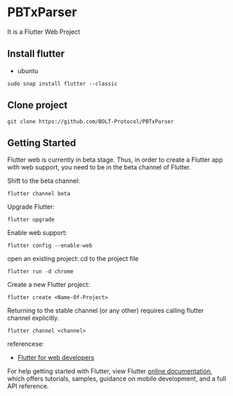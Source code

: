 # PBTxParser

It is a Flutter Web Project

## Install flutter
- ubuntu
```shell
sudo snap install flutter --classic
```

## Clone project
```shell
git clone https://github.com/BOLT-Protocol/PBTxParser
```

## Getting Started

Flutter web is currently in beta stage. Thus, in order to create a Flutter app with web support, you need to be in the beta channel of Flutter.

Shift to the beta channel:
```javascript= 
flutter channel beta
```
Upgrade Flutter:
```javascript= 
flutter upgrade
```
Enable web support:
```javascript= 
flutter config --enable-web
```
open an existing project:
cd to the project file
```javascript= 
flutter run -d chrome
```
Create a new Flutter project:
```javascript= 
flutter create <Name-Of-Project>
```

Returning to the stable channel (or any other) requires calling flutter channel <channel> explicitly.
```javascript=
flutter channel <channel> 
```
referencese:
- [Flutter for web developers](https://flutter.dev/docs/get-started/flutter-for/web-devs)

For help getting started with Flutter, view Flutter
[online documentation](https://flutter.dev/docs), which offers tutorials,
samples, guidance on mobile development, and a full API reference.

